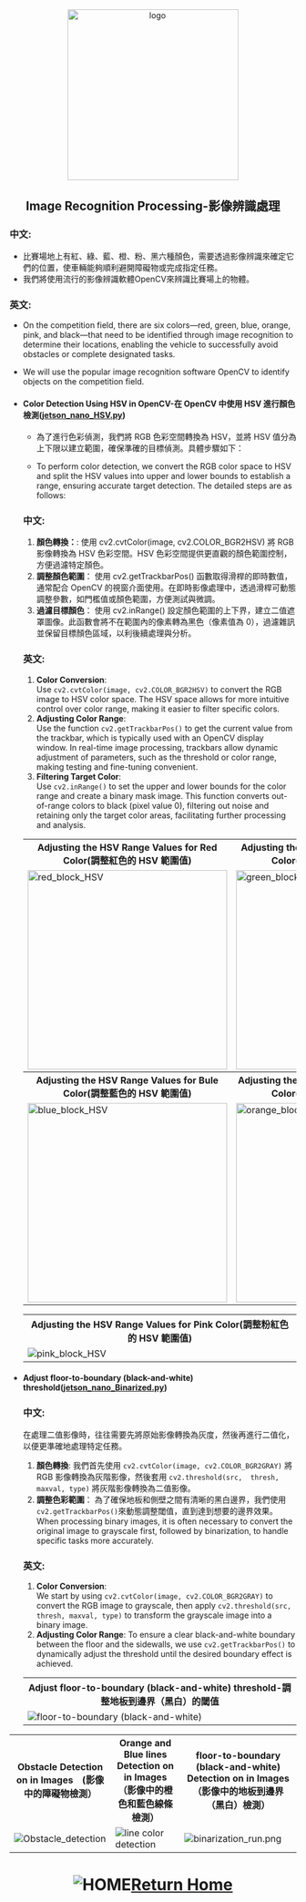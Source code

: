 <div align="center"><img src="../../other/img/logo.png" width="300" alt=" logo"></div>

## <div align="center">Image Recognition Processing-影像辨識處理</div> 
### 中文:
  - 比賽場地上有紅、綠、藍、橙、粉、黑六種顏色，需要透過影像辨識來確定它們的位置，使車輛能夠順利避開障礙物或完成指定任務。 
  - 我們將使用流行的影像辨識軟體OpenCV來辨識比賽場上的物體。
  ### 英文:
  - On the competition field, there are six colors—red, green, blue, orange, pink, and black—that need to be identified through image recognition to determine their locations, enabling the vehicle to successfully avoid obstacles or complete designated tasks.
  - We will use the popular image recognition software OpenCV to identify objects on the competition field.
  
- #### Color Detection Using HSV in OpenCV-在 OpenCV 中使用 HSV 進行顏色檢測([jetson_nano_HSV.py](../Programming/common/jetson_nano_HSV.py))
  - 為了進行色彩偵測，我們將 RGB 色彩空間轉換為 HSV，並將 HSV 值分為上下限以建立範圍，確保準確的目標偵測。具體步驟如下：

  - To perform color detection, we convert the RGB color space to HSV and split the HSV values into upper and lower bounds to establish a range, ensuring accurate target detection. The detailed steps are as follows:
  ### 中文:
    1. **顏色轉換：**:
    使用 cv2.cvtColor(image, cv2.COLOR_BGR2HSV) 將 RGB 影像轉換為 HSV 色彩空間。HSV 色彩空間提供更直觀的顏色範圍控制，方便過濾特定顏色。
    2. **調整顏色範圍**：
    使用 cv2.getTrackbarPos() 函數取得滑桿的即時數值，通常配合 OpenCV 的視窗介面使用。在即時影像處理中，透過滑桿可動態調整參數，如門檻值或顏色範圍，方便測試與微調。
    3. **過濾目標顏色**：
    使用 cv2.inRange() 設定顏色範圍的上下界，建立二值遮罩圖像。此函數會將不在範圍內的像素轉為黑色（像素值為 0），過濾雜訊並保留目標顏色區域，以利後續處理與分析。
    ### 英文:
    1. **Color Conversion**:  
    Use `cv2.cvtColor(image, cv2.COLOR_BGR2HSV)` to convert the RGB image to HSV color space. The HSV space allows for more intuitive control over color range, making it easier to filter specific colors.
    2. **Adjusting Color Range**:  
    Use the function `cv2.getTrackbarPos()` to get the current value from the trackbar, which is typically used with an OpenCV display window. In real-time image processing, trackbars allow dynamic adjustment of parameters, such as the threshold or color range, making testing and fine-tuning convenient.
    3. **Filtering Target Color**:  
    Use `cv2.inRange()` to set the upper and lower bounds for the color range and create a binary mask image. This function converts out-of-range colors to black (pixel value 0), filtering out noise and retaining only the target color areas, facilitating further processing and analysis.
    <div align="center">
    <table>
    <tr>
    <th>Adjusting the HSV Range Values for Red Color(調整紅色的 HSV 範圍值)</th>
    <th>Adjusting the HSV Range Values for Green Color(調整綠色的 HSV 範圍值)</th>
    </tr>
    <tr>
    <td><img src="./img/red_block_HSV.png" width = "350" alt="red_block_HSV" align=center /></td>
    <td><img src="./img/green_block_HSV.png" width = "350"  alt="green_block_HSV" align=center /></td>
    </tr>
    <tr>
    <th>Adjusting the HSV Range Values for Bule Color(調整藍色的 HSV 範圍值)</th>
    <th>Adjusting the HSV Range Values for Orange Color(調整橙色的 HSV 範圍值)</th>
    </tr>
    <tr>
    <td><img src="./img/blue_HSV.png" width = "350" alt="blue_block_HSV" align=center /></td>
    <td><img src="./img/orange_HSV.png" width = "350"  alt="orange_block_HSV" align=center /></td>
    </tr>
    </table>
    <table>
    <tr>
    <th>Adjusting the HSV Range Values for Pink Color(調整粉紅色的 HSV 範圍值)</th>
    </tr>
    <tr>
    <td><img src="./img/pink_HSV.png" alt="pink_block_HSV" align=center /></td>
    </tr>
    </table>
    </div>

- #### Adjust floor-to-boundary (black-and-white) threshold([jetson_nano_Binarized.py](../Programming/common/jetson_nano_binarization.py))
  ### 中文:
    在處理二值影像時，往往需要先將原始影像轉換為灰度，然後再進行二值化，以便更準確地處理特定任務。 
    1. **顏色轉換**:
    我們首先使用 `cv2.cvtColor(image, cv2.COLOR_BGR2GRAY)` 將 RGB 影像轉換為灰階影像，然後套用 `cv2.threshold(src,  thresh, maxval, type)` 將灰階影像轉換為二值影像。 
    2. **調整色彩範圍**：
    為了確保地板和側壁之間有清晰的黑白邊界，我們使用`cv2.getTrackbarPos()`來動態調整閾值，直到達到想要的邊界效果。
    When processing binary images, it is often necessary to convert the original image to grayscale first, followed by binarization, to handle specific tasks more accurately.
  ### 英文:
    1. **Color Conversion**:  
     We start by using `cv2.cvtColor(image, cv2.COLOR_BGR2GRAY)` to convert the RGB image to grayscale, then apply `cv2.threshold(src, thresh, maxval, type)` to transform the grayscale image into a binary image.
    2. **Adjusting Color Range**: 
     To ensure a clear black-and-white boundary between the floor and the sidewalls, we use `cv2.getTrackbarPos()` to dynamically adjust the threshold until the desired boundary effect is achieved.

     <div align="center">
     <table>
     <tr>
     <th>Adjust floor-to-boundary (black-and-white) threshold-調整地板到邊界（黑白）的閾值</th>
     </tr>
     <tr>
     <td><img src="./img/binarization.png" alt="floor-to-boundary (black-and-white)" align=center /></td>
     </tr>
     </table>
     </div>



<div align="center">
<table>
<tr>
<th> Obstacle Detection on in Images　(影像中的障礙物檢測）</th>
<th> Orange and Blue lines Detection on in Images（影像中的橙色和藍色線條檢測）</th>
<th> floor-to-boundary (black-and-white) Detection on in Images（影像中的地板到邊界（黑白）檢測）</th>
</tr>
<tr>
<td><img src="./img/Obstacle_detection.png" alt="Obstacle_detection" align=center /></td>
<td><img src="./img/linecolor.png"  alt="line color detection" align=center /></td>
<td><img src="./img/binarization_run.png"  alt="binarization_run.png" align=center /></td>
</tr>
</table>
</div>

# <div align="center">![HOME](../../other/img/home.png)[Return Home](../../)</div>  

